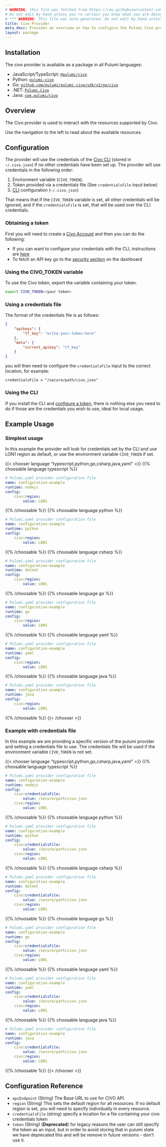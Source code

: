 ```yaml
---
# WARNING: this file was fetched from https://raw.githubusercontent.com/pulumi/pulumi-civo/v2.4.7/docs/_index.md
# Do not edit by hand unless you're certain you know what you are doing!
# *** WARNING: This file was auto-generated. Do not edit by hand unless you're certain you know what you are doing! ***
title: Civo Provider
meta_desc: Provides an overview on how to configure the Pulumi Civo provider.
layout: package
---
```

## Installation

The civo provider is available as a package in all Pulumi languages:

* JavaScript/TypeScript: [`@pulumi/civo`](https://www.npmjs.com/package/@pulumi/civo)
* Python: [`pulumi-civo`](https://pypi.org/project/pulumi-civo/)
* Go: [`github.com/pulumi/pulumi-civo/sdk/v2/go/civo`](https://github.com/pulumi/pulumi-civo)
* .NET: [`Pulumi.Civo`](https://www.nuget.org/packages/Pulumi.Civo)
* Java: [`com.pulumi/civo`](https://central.sonatype.com/artifact/com.pulumi/civo)
## Overview

The Civo provider is used to interact with the resources supported by Civo.

Use the navigation to the left to read about the available resources.
## Configuration

The provider will use the credentials of the [Civo CLI](https://github.com/civo/cli) (stored in ` ~/.civo.json`) if no other credentials have been set up. The provider will use credentials in the following order:

1. Environment variable (`CIVO_TOKEN`).
2. Token provided via a credentials file (See `credentialsFile` input below)
3. [CLI](https://github.com/civo/cli) configuration (`~/.civo.json`)

That means that if the `CIVO_TOKEN` variable is set, all other credentials will be ignored, and if the `credentialsFile` is set, that will be used over the CLI credentials.
### Obtaining a token

First you will need to create a [Civo Account](https://dashboard.civo.com/signup) and then you can do the following:

* If you can want to configure your credentials with the CLI, instructions are [here](https://www.civo.com/docs/overview/civo-cli#add-an-api-key-to-civo-cli)
* To fetch an API key go to the [security section](https://dashboard.civo.com/security) on the dashboard
### Using the CIVO_TOKEN variable

To use the Civo token, export the variable containing your token:

```bash
export CIVO_TOKEN=<your token>
```
### Using a credentials file

The format of the credentials file is as follows:

```json
{
	"apikeys": {
		"tf_key": "write-your-token-here"
	},
	"meta": {
		"current_apikey": "tf_key"
	}
}
```

you will then need to configure the `credentialsFile` input to the correct location, for example:

`credentialsFile = "/secure/path/civo.json"`
### Using the CLI

If you install the CLI and [configure a token](https://www.civo.com/docs/overview/civo-cli#add-an-api-key-to-civo-cli), there is nothing else you need to do if those are the credentials you wish to use, ideal for local usage.
## Example Usage
### Simplest usage

In this example the provider will look for credentials set by the CLI and use LON1 region as default, or use the environment variable `CIVO_TOKEN` if set.

{{< chooser language "typescript,python,go,csharp,java,yaml" >}}
{{% choosable language typescript %}}
```yaml
# Pulumi.yaml provider configuration file
name: configuration-example
runtime: nodejs
config:
    civo:region:
        value: LON1

```

{{% /choosable %}}
{{% choosable language python %}}
```yaml
# Pulumi.yaml provider configuration file
name: configuration-example
runtime: python
config:
    civo:region:
        value: LON1

```

{{% /choosable %}}
{{% choosable language csharp %}}
```yaml
# Pulumi.yaml provider configuration file
name: configuration-example
runtime: dotnet
config:
    civo:region:
        value: LON1

```

{{% /choosable %}}
{{% choosable language go %}}
```yaml
# Pulumi.yaml provider configuration file
name: configuration-example
runtime: go
config:
    civo:region:
        value: LON1

```

{{% /choosable %}}
{{% choosable language yaml %}}
```yaml
# Pulumi.yaml provider configuration file
name: configuration-example
runtime: yaml
config:
    civo:region:
        value: LON1

```

{{% /choosable %}}
{{% choosable language java %}}
```yaml
# Pulumi.yaml provider configuration file
name: configuration-example
runtime: java
config:
    civo:region:
        value: LON1

```

{{% /choosable %}}
{{< /chooser >}}
### Example with credentials file

In this example we are providing a specific version of the pulumi provider and setting a credentials file to use. The credentials file will be used if the environment variable `CIVO_TOKEN` is not set.

{{< chooser language "typescript,python,go,csharp,java,yaml" >}}
{{% choosable language typescript %}}
```yaml
# Pulumi.yaml provider configuration file
name: configuration-example
runtime: nodejs
config:
    civo:credentialsFile:
        value: /secure/path/civo.json
    civo:region:
        value: LON1

```

{{% /choosable %}}
{{% choosable language python %}}
```yaml
# Pulumi.yaml provider configuration file
name: configuration-example
runtime: python
config:
    civo:credentialsFile:
        value: /secure/path/civo.json
    civo:region:
        value: LON1

```

{{% /choosable %}}
{{% choosable language csharp %}}
```yaml
# Pulumi.yaml provider configuration file
name: configuration-example
runtime: dotnet
config:
    civo:credentialsFile:
        value: /secure/path/civo.json
    civo:region:
        value: LON1

```

{{% /choosable %}}
{{% choosable language go %}}
```yaml
# Pulumi.yaml provider configuration file
name: configuration-example
runtime: go
config:
    civo:credentialsFile:
        value: /secure/path/civo.json
    civo:region:
        value: LON1

```

{{% /choosable %}}
{{% choosable language yaml %}}
```yaml
# Pulumi.yaml provider configuration file
name: configuration-example
runtime: yaml
config:
    civo:credentialsFile:
        value: /secure/path/civo.json
    civo:region:
        value: LON1

```

{{% /choosable %}}
{{% choosable language java %}}
```yaml
# Pulumi.yaml provider configuration file
name: configuration-example
runtime: java
config:
    civo:credentialsFile:
        value: /secure/path/civo.json
    civo:region:
        value: LON1

```

{{% /choosable %}}
{{< /chooser >}}
## Configuration Reference

- `apiEndpoint` (String) The Base URL to use for CIVO API.
- `region` (String) This sets the default region for all resources. If no default region is set, you will need to specify individually in every resource.
  <a id="credentialsFile"></a>
- `credentialsFile` (string) specify a location for a file containing your civo credentials token
- `token` (String) (**Deprecated**) for legacy reasons the user can still specify the token as an input, but in order to avoid storing that in pulumi state we have deprecated this and will be remove in future versions - don't use it.